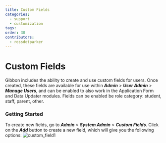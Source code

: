 ```yaml
---
title: Custom Fields
categories:
  - support
  - customization
tags: 
order: 30
contributors:
  - rossdotparker
---
```


# Custom Fields

Gibbon includes the ability to create and use custom fields for users. Once created, these fields are available for use within ___Admin___ > ___User Admin___ > ___Manage Users___, and can be enabled to also work in the Application Form and Data Updater modules. Fields can be enabled be role category: student, staff, parent, other. 

### Getting Started

To create new fields, go to ___Admin___ > ___System Admin___ > ___Custom Fields___. Click on the ___Add___ button to create a new field, which will give you the following options: ![custom_field1](/img/admin/customizing-gibbon/Custom_fields_1.png)
